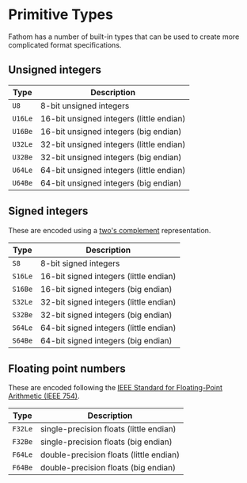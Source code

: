 # Primitive Types

Fathom has a number of built-in types that can be used to create more
complicated format specifications.

## Unsigned integers

| Type | Description |
| ---- | ----------- |
| `U8` | 8-bit unsigned integers |
| `U16Le` | 16-bit unsigned integers (little endian) |
| `U16Be` | 16-bit unsigned integers (big endian) |
| `U32Le` | 32-bit unsigned integers (little endian) |
| `U32Be` | 32-bit unsigned integers (big endian) |
| `U64Le` | 64-bit unsigned integers (little endian) |
| `U64Be` | 64-bit unsigned integers (big endian) |

## Signed integers

These are encoded using a [two's complement][twos-complement-wikipedia]
representation.

| Type | Description |
| ---- | ----------- |
| `S8` | 8-bit signed integers |
| `S16Le` | 16-bit signed integers (little endian) |
| `S16Be` | 16-bit signed integers (big endian) |
| `S32Le` | 32-bit signed integers (little endian) |
| `S32Be` | 32-bit signed integers (big endian) |
| `S64Le` | 64-bit signed integers (little endian) |
| `S64Be` | 64-bit signed integers (big endian) |

[twos-complement-wikipedia]: https://en.wikipedia.org/wiki/Two%27s_complement

## Floating point numbers

These are encoded following the [IEEE Standard for Floating-Point Arithmetic
(IEEE 754)][ieee-754-wikipedia].

| Type | Description |
| ---- | ----------- |
| `F32Le` | single-precision floats (little endian) |
| `F32Be` | single-precision floats (big endian) |
| `F64Le` | double-precision floats (little endian) |
| `F64Be` | double-precision floats (big endian) |

[ieee-754-wikipedia]: https://en.wikipedia.org/wiki/IEEE_754
